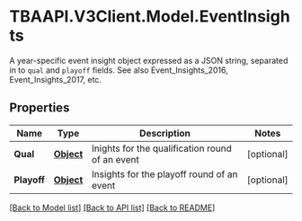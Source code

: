 # TBAAPI.V3Client.Model.EventInsights
A year-specific event insight object expressed as a JSON string, separated in to `qual` and `playoff` fields. See also Event_Insights_2016, Event_Insights_2017, etc.
## Properties

Name | Type | Description | Notes
------------ | ------------- | ------------- | -------------
**Qual** | [**Object**](.md) | Inights for the qualification round of an event | [optional] 
**Playoff** | [**Object**](.md) | Insights for the playoff round of an event | [optional] 

[[Back to Model list]](../README.md#documentation-for-models) [[Back to API list]](../README.md#documentation-for-api-endpoints) [[Back to README]](../README.md)

